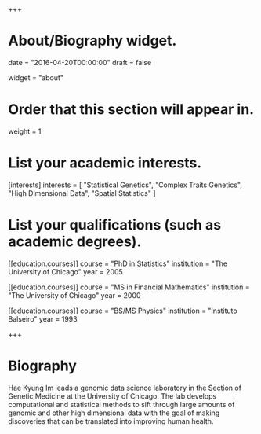 +++
# About/Biography widget.

date = "2016-04-20T00:00:00"
draft = false

widget = "about"

# Order that this section will appear in.
weight = 1

# List your academic interests.
[interests]
  interests = [
    "Statistical Genetics",
    "Complex Traits Genetics",
    "High Dimensional Data",
    "Spatial Statistics"
  ]

# List your qualifications (such as academic degrees).
[[education.courses]]
  course = "PhD in Statistics"
  institution = "The University of Chicago"
  year = 2005

[[education.courses]]
  course = "MS in Financial Mathematics"
  institution = "The University of Chicago"
  year = 2000

[[education.courses]]
  course = "BS/MS Physics"
  institution = "Instituto Balseiro"
  year = 1993

+++

# Biography

Hae Kyung Im leads a genomic data science laboratory in the Section of Genetic Medicine at the University of Chicago. The lab develops computational and statistical methods to sift through large amounts of genomic and other high dimensional data with the goal of making discoveries that can be translated into improving human health.
